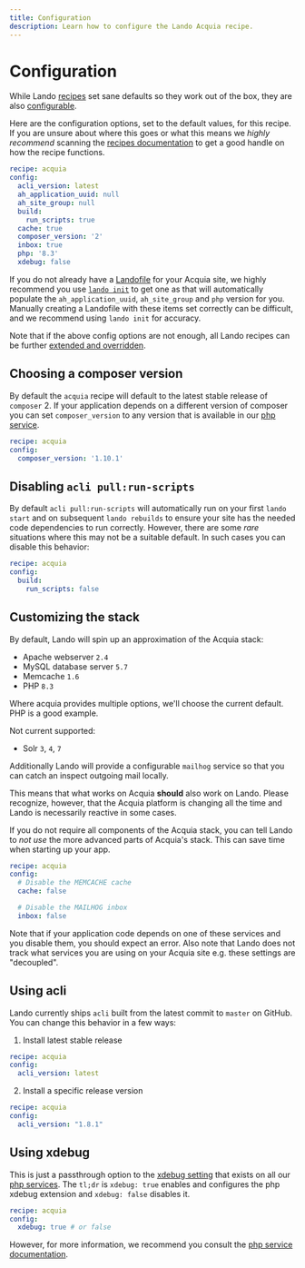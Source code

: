 ```yaml
---
title: Configuration
description: Learn how to configure the Lando Acquia recipe.
---
```


# Configuration

While Lando [recipes](https://docs.lando.dev/landofile/recipes.html) set sane defaults so they work out of the box, they are also [configurable](https://docs.lando.dev/landofile/recipes.html#config).

Here are the configuration options, set to the default values, for this recipe. If you are unsure about where this goes or what this means we *highly recommend* scanning the [recipes documentation](https://docs.lando.dev/landofile/recipes.html) to get a good handle on how the recipe functions.

```yaml
recipe: acquia
config:
  acli_version: latest
  ah_application_uuid: null
  ah_site_group: null
  build:
    run_scripts: true
  cache: true
  composer_version: '2'
  inbox: true
  php: '8.3'
  xdebug: false
```

If you do not already have a [Landofile](https://docs.lando.dev/landofile/) for your Acquia site, we highly recommend you use [`lando init`](https://docs.lando.dev/cli/init.html) to get one as that will automatically populate the `ah_application_uuid`, `ah_site_group` and `php` version for you. Manually creating a Landofile with these items set correctly can be difficult, and we recommend using `lando init` for accuracy.

Note that if the above config options are not enough, all Lando recipes can be further [extended and overridden](https://docs.lando.dev/landofile/recipes.html#extending-and-overriding-recipes).

## Choosing a composer version

By default the `acquia` recipe will default to the latest stable release of `composer` 2. If your application depends on a different version of composer you can set `composer_version` to any version that is available in our [php service](https://docs.lando.dev/plugins/php/config.html).

```yaml
recipe: acquia
config:
  composer_version: '1.10.1'
```

## Disabling `acli pull:run-scripts`

By default `acli pull:run-scripts` will automatically run on your first `lando start` and on subsequent `lando rebuilds` to ensure your site has the needed code dependencies to run correctly. However, there are some _rare_ situations where this may not be a suitable default. In such cases you can disable this behavior:

```yaml
recipe: acquia
config:
  build:
    run_scripts: false
```

## Customizing the stack

By default, Lando will spin up an approximation of the Acquia stack:

* Apache webserver `2.4`
* MySQL database server `5.7`
* Memcache `1.6`
* PHP `8.3`

Where acquia provides multiple options, we'll choose the current default. PHP is a good example.

Not current supported:

* Solr `3`, `4`, `7`

Additionally Lando will provide a configurable `mailhog` service so that you can catch an inspect outgoing mail locally.

This means that what works on Acquia **should** also work on Lando. Please recognize, however, that the Acquia platform is changing all the time and Lando is necessarily reactive in some cases.

If you do not require all components of the Acquia stack, you can tell Lando to *not use* the more advanced parts of Acquia's stack. This can save time when starting up your app.

```yaml
recipe: acquia
config:
  # Disable the MEMCACHE cache
  cache: false

  # Disable the MAILHOG inbox
  inbox: false
```

Note that if your application code depends on one of these services and you disable them, you should expect an error. Also note that Lando does not track what services you are using on your Acquia site e.g. these settings are "decoupled".

## Using acli

Lando currently ships `acli` built from the latest commit to `master` on GitHub. You can change this behavior in a few ways:

1. Install latest stable release

```yaml
recipe: acquia
config:
  acli_version: latest
```

2. Install a specific release version

```yaml
recipe: acquia
config:
  acli_version: "1.8.1"
```

## Using xdebug

This is just a passthrough option to the [xdebug setting](https://docs.lando.dev/plugins/php/config.html#configuring-xdebug) that exists on all our [php services](https://docs.lando.dev/plugins/php/index.html). The `tl;dr` is `xdebug: true` enables and configures the php xdebug extension and `xdebug: false` disables it.

```yaml
recipe: acquia
config:
  xdebug: true # or false
```

However, for more information, we recommend you consult the [php service documentation](https://docs.lando.dev/plugins/php/index.html).
